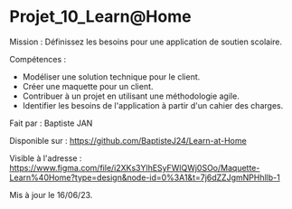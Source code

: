 # Projet_10_Learn@Home

Mission : Définissez les besoins pour une application de soutien scolaire.

Compétences :
- Modéliser une solution technique pour le client.
- Créer une maquette pour un client.
- Contribuer à un projet en utilisant une méthodologie agile.
- Identifier les besoins de l'application à partir d'un cahier des charges.

Fait par : Baptiste JAN

Disponible sur : https://github.com/BaptisteJ24/Learn-at-Home

Visible à l'adresse : https://www.figma.com/file/i2XKs3YlhESyFWlQWj0SOo/Maquette-Learn%40Home?type=design&node-id=0%3A1&t=7j6dZZJgmNPHhllb-1


Mis à jour le 16/06/23.